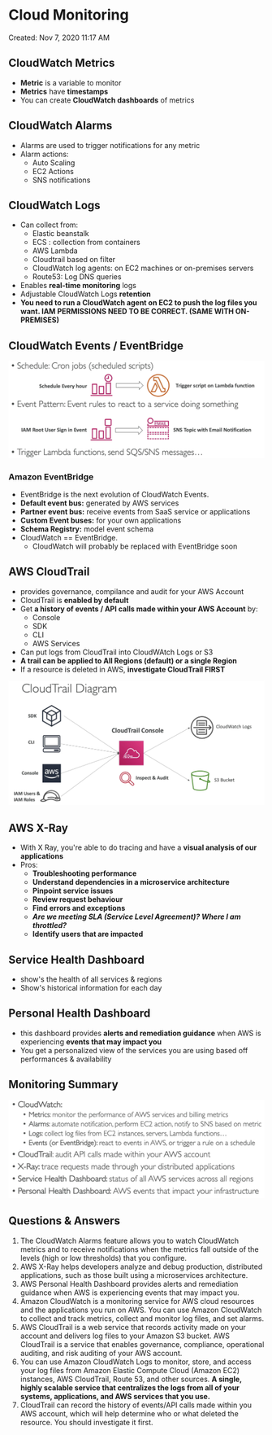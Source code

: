 # Cloud Monitoring

Created: Nov 7, 2020 11:17 AM

## CloudWatch Metrics

- **Metric** is a variable to monitor
- **Metrics** have **timestamps**
- You can create **CloudWatch dashboards** of metrics

## CloudWatch Alarms

- Alarms are used to trigger notifications for any metric
- Alarm actions:
    - Auto Scaling
    - EC2 Actions
    - SNS notifications

## CloudWatch Logs

- Can collect from:
    - Elastic beanstalk
    - ECS : collection from containers
    - AWS Lambda
    - Cloudtrail based on filter
    - CloudWatch log agents: on EC2 machines or on-premises servers
    - Route53: Log DNS queries
- Enables **real-time monitoring** logs
- Adjustable CloudWatch Logs **retention**
- **You need to run a CloudWatch agent on EC2 to push the log files you want. IAM PERMISSIONS NEED TO BE CORRECT. (SAME WITH ON-PREMISES)**

## CloudWatch Events / EventBridge

![Cloud%20Monitoring%20f687bc0856f743268f4689eff6437cab/Untitled.png](Cloud%20Monitoring%20f687bc0856f743268f4689eff6437cab/Untitled.png)

### Amazon EventBridge

- EventBridge is the next evolution of CloudWatch Events.
- **Default event bus:** generated by AWS services
- **Partner event bus:** receive events from SaaS service or applications
- **Custom Event buses:** for your own applications
- **Schema Registry:** model event schema
- CloudWatch == EventBridge.
    - CloudWatch will probably be replaced with EventBridge soon

## AWS CloudTrail

- provides governance, compilance and audit for your AWS Account
- CloudTrail is **enabled by default**
- Get **a history of events / API calls made within your AWS Account** by:
    - Console
    - SDK
    - CLI
    - AWS Services
- Can put logs from CloudTrail into CloudWAtch Logs or S3
- **A trail can be applied to All Regions (default) or a single Region**
- If a resource is deleted in AWS, **investigate CloudTrail FIRST**

![Cloud%20Monitoring%20f687bc0856f743268f4689eff6437cab/Untitled%201.png](Cloud%20Monitoring%20f687bc0856f743268f4689eff6437cab/Untitled%201.png)

## AWS X-Ray

- With X Ray, you're able to do tracing and have a **visual analysis of our applications**
- Pros:
    - **Troubleshooting performance**
    - **Understand dependencies in a microservice architecture**
    - **Pinpoint service issues**
    - **Review request behaviour**
    - **Find errors and exceptions**
    - ***Are we meeting SLA (Service Level Agreement)? Where I am throttled?***
    - **Identify users that are impacted**

## Service Health Dashboard

- show's the health of all services & regions
- Show's historical information for each day

## Personal Health Dashboard

- this dashboard provides **alerts and remediation guidance** when AWS is experiencing **events that may impact you**
- You get a personalized view of the services you are using based off performances & availability

## Monitoring Summary

![Cloud%20Monitoring%20f687bc0856f743268f4689eff6437cab/Untitled%202.png](Cloud%20Monitoring%20f687bc0856f743268f4689eff6437cab/Untitled%202.png)

## Questions & Answers

1. The CloudWatch Alarms feature allows you to watch CloudWatch metrics and to receive notifications when the metrics fall outside of the levels (high or low thresholds) that you configure.
2. AWS X-Ray helps developers analyze and debug production, distributed applications, such as those built using a microservices architecture.
3. AWS Personal Health Dashboard provides alerts and remediation guidance when AWS is experiencing events that may impact you.
4. Amazon CloudWatch is a monitoring service for AWS cloud resources and the applications you run on AWS. You can use Amazon CloudWatch to collect and track metrics, collect and monitor log files, and set alarms.
5. AWS CloudTrail is a web service that records activity made on your account and delivers log files to your Amazon S3 bucket. AWS CloudTrail is a service that enables governance, compliance, operational auditing, and risk auditing of your AWS account.
6. You can use Amazon CloudWatch Logs to monitor, store, and access your log files from Amazon Elastic Compute Cloud (Amazon EC2) instances, AWS CloudTrail, Route 53, and other sources. **A single, highly scalable service that centralizes the logs from all of your systems, applications, and AWS services that you use.**
7. CloudTrail can record the history of events/API calls made within you AWS account, which will help determine who or what deleted the resource. You should investigate it first.
